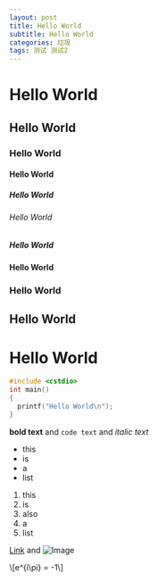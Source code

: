 ```yaml
---
layout: post
title: Hello World
subtitle: Hello World
categories: 垃圾
tags: 测试 测试2
---
```


# Hello World
## Hello World
### Hello World
#### Hello World
##### Hello World
###### Hello World
##### Hello World
#### Hello World
### Hello World
## Hello World
# Hello World

```cpp
#include <cstdio>
int main()
{
  printf("Hello World\n");
}
```

**bold text** and `code text` and _italic text_

- this
- is
- a
- list

1. this
2. is
3. also
4. a
5. list

[Link](#)
and
![Image](https://cdn.jsdelivr.net/gh/fat-old-eight/fat-old-eight.github.io@main/assets/images/banners/home.jpeg)

\\[e^{i\pi} = -1\\]


